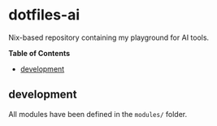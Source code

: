 # dotfiles-ai

Nix-based repository containing my playground for AI tools.

<!-- START doctoc generated TOC please keep comment here to allow auto update -->
<!-- DON'T EDIT THIS SECTION, INSTEAD RE-RUN doctoc TO UPDATE -->
**Table of Contents**

- [development](#development)

<!-- END doctoc generated TOC please keep comment here to allow auto update -->

## development

All modules have been defined in the `modules/` folder.
